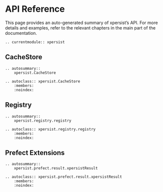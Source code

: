 # API Reference

This page provides an auto-generated summary of xpersist’s API.
For more details and examples, refer to the relevant chapters in the main part of the documentation.

```{eval-rst}
.. currentmodule:: xpersist
```

## CacheStore

```{eval-rst}
.. autosummary::
    xpersist.CacheStore

.. autoclass:: xpersist.CacheStore
    :members:
    :noindex:
```

## Registry

```{eval-rst}
.. autosummary::
    xpersist.registry.registry

.. autoclass:: xpersist.registry.registry
    :members:
    :noindex:
```

## Prefect Extensions

```{eval-rst}
.. autosummary::
    xpersist.prefect.result.xpersistResult

.. autoclass:: xpersist.prefect.result.xpersistResult
    :members:
    :noindex:
```
